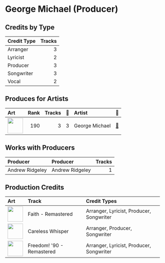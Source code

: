 # George Michael (Producer)

## Credits by Type

| Credit Type | Tracks |
|:---|---:|
| Arranger | 3 |
| Lyricist | 2 |
| Producer | 3 |
| Songwriter | 3 |
| Vocal | 2 |

## Produces for Artists

| Art | Rank | Tracks | 💚 | Artist | 🔗 |
|:---|---:|---:|---:|:---|:---|
| <img src="https://i.scdn.co/image/ab6761610000e5ebd919dbf4e6ed3e695ba6339d" alt="" width="50" /> | 190 | 3 | 3 | George Michael | [🔗](https://open.spotify.com/artist/19ra5tSw0tWufvUp8GotLo) |

## Works with Producers

| Producer | Producer | Tracks |
|:---|:---|---:|
| Andrew Ridgeley | Andrew Ridgeley | 1 |

## Production Credits

| Art | Track | Credit Types |
|:---|:---|:---|
| <img src="https://i.scdn.co/image/ab67616d0000b273b7a9a6a2bf311630d3fc6956" alt="" width="50" /> | Faith - Remastered | Arranger, Lyricist, Producer, Songwriter |
| <img src="https://i.scdn.co/image/ab67616d0000b27364c19b24ce947ffa363f8f96" alt="" width="50" /> | Careless Whisper | Arranger, Producer, Songwriter |
| <img src="https://i.scdn.co/image/ab67616d0000b27329c1c454ed1b2acfa64dc37f" alt="" width="50" /> | Freedom! '90 - Remastered | Arranger, Lyricist, Producer, Songwriter |